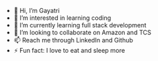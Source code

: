 - 👋 Hi, I’m Gayatri
- 👀 I’m interested in learning coding 
- 🌱 I’m currently learning full stack development 
- 💞️ I’m looking to collaborate on Amazon and TCS
- 📫 Reach me through LinkedIn and Github
- ⚡ Fun fact: I love to eat and sleep more

<!---
GayatriSatram3/GayatriSatram3 is a ✨ special ✨ repository because its `README.md` (this file) appears on your GitHub profile.
You can click the Preview link to take a look at your changes.
--->
